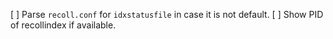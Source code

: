[ ] Parse `recoll.conf` for `idxstatusfile` in case it is not default.
[ ] Show PID of recollindex if available.
